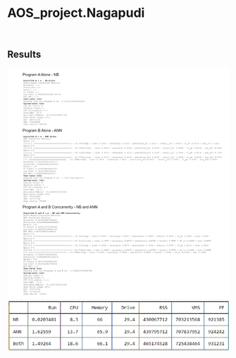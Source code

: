 # AOS_project.Nagapudi
<br>
<h2>Results</h2>
<p align="center">
  <img src="https://github.com/Harshitha-Nagapudi/AOS_project.Nagapudi/blob/main/AOS_Project.Nagapudi%20(1).png">
  <img src="https://github.com/Harshitha-Nagapudi/AOS_project.Nagapudi/blob/main/Results.png">
</p>
